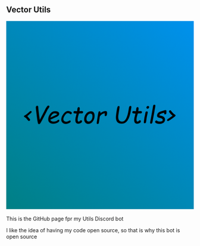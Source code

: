 ## Vector Utils

![](VectorUtils.png)

This is the GitHub page fpr my <Vector> Utils Discord bot

I like the idea of having my code open source, so that is why this bot is open source